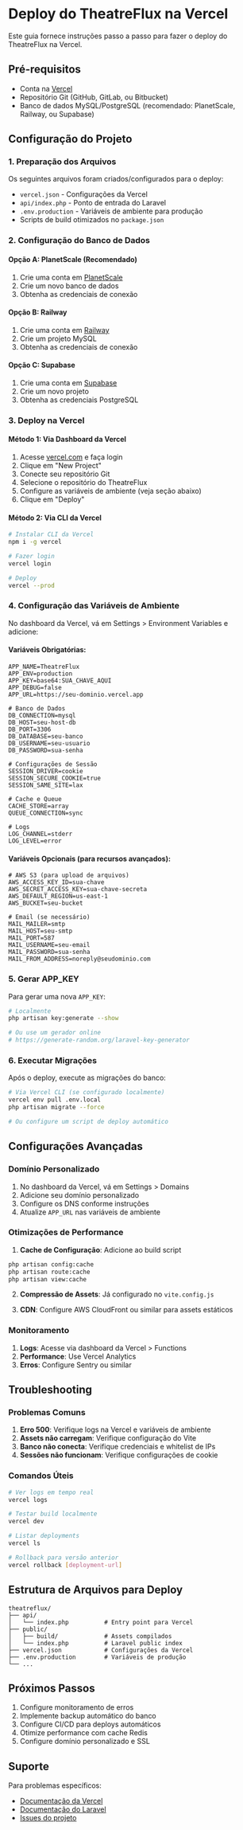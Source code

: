 # Deploy do TheatreFlux na Vercel

Este guia fornece instruções passo a passo para fazer o deploy do TheatreFlux na Vercel.

## Pré-requisitos

- Conta na [Vercel](https://vercel.com)
- Repositório Git (GitHub, GitLab, ou Bitbucket)
- Banco de dados MySQL/PostgreSQL (recomendado: PlanetScale, Railway, ou Supabase)

## Configuração do Projeto

### 1. Preparação dos Arquivos

Os seguintes arquivos foram criados/configurados para o deploy:

- `vercel.json` - Configurações da Vercel
- `api/index.php` - Ponto de entrada do Laravel
- `.env.production` - Variáveis de ambiente para produção
- Scripts de build otimizados no `package.json`

### 2. Configuração do Banco de Dados

#### Opção A: PlanetScale (Recomendado)
1. Crie uma conta em [PlanetScale](https://planetscale.com)
2. Crie um novo banco de dados
3. Obtenha as credenciais de conexão

#### Opção B: Railway
1. Crie uma conta em [Railway](https://railway.app)
2. Crie um projeto MySQL
3. Obtenha as credenciais de conexão

#### Opção C: Supabase
1. Crie uma conta em [Supabase](https://supabase.com)
2. Crie um novo projeto
3. Obtenha as credenciais PostgreSQL

### 3. Deploy na Vercel

#### Método 1: Via Dashboard da Vercel

1. Acesse [vercel.com](https://vercel.com) e faça login
2. Clique em "New Project"
3. Conecte seu repositório Git
4. Selecione o repositório do TheatreFlux
5. Configure as variáveis de ambiente (veja seção abaixo)
6. Clique em "Deploy"

#### Método 2: Via CLI da Vercel

```bash
# Instalar CLI da Vercel
npm i -g vercel

# Fazer login
vercel login

# Deploy
vercel --prod
```

### 4. Configuração das Variáveis de Ambiente

No dashboard da Vercel, vá em Settings > Environment Variables e adicione:

#### Variáveis Obrigatórias:
```
APP_NAME=TheatreFlux
APP_ENV=production
APP_KEY=base64:SUA_CHAVE_AQUI
APP_DEBUG=false
APP_URL=https://seu-dominio.vercel.app

# Banco de Dados
DB_CONNECTION=mysql
DB_HOST=seu-host-db
DB_PORT=3306
DB_DATABASE=seu-banco
DB_USERNAME=seu-usuario
DB_PASSWORD=sua-senha

# Configurações de Sessão
SESSION_DRIVER=cookie
SESSION_SECURE_COOKIE=true
SESSION_SAME_SITE=lax

# Cache e Queue
CACHE_STORE=array
QUEUE_CONNECTION=sync

# Logs
LOG_CHANNEL=stderr
LOG_LEVEL=error
```

#### Variáveis Opcionais (para recursos avançados):
```
# AWS S3 (para upload de arquivos)
AWS_ACCESS_KEY_ID=sua-chave
AWS_SECRET_ACCESS_KEY=sua-chave-secreta
AWS_DEFAULT_REGION=us-east-1
AWS_BUCKET=seu-bucket

# Email (se necessário)
MAIL_MAILER=smtp
MAIL_HOST=seu-smtp
MAIL_PORT=587
MAIL_USERNAME=seu-email
MAIL_PASSWORD=sua-senha
MAIL_FROM_ADDRESS=noreply@seudominio.com
```

### 5. Gerar APP_KEY

Para gerar uma nova `APP_KEY`:

```bash
# Localmente
php artisan key:generate --show

# Ou use um gerador online
# https://generate-random.org/laravel-key-generator
```

### 6. Executar Migrações

Após o deploy, execute as migrações do banco:

```bash
# Via Vercel CLI (se configurado localmente)
vercel env pull .env.local
php artisan migrate --force

# Ou configure um script de deploy automático
```

## Configurações Avançadas

### Domínio Personalizado

1. No dashboard da Vercel, vá em Settings > Domains
2. Adicione seu domínio personalizado
3. Configure os DNS conforme instruções
4. Atualize `APP_URL` nas variáveis de ambiente

### Otimizações de Performance

1. **Cache de Configuração**: Adicione ao build script
```bash
php artisan config:cache
php artisan route:cache
php artisan view:cache
```

2. **Compressão de Assets**: Já configurado no `vite.config.js`

3. **CDN**: Configure AWS CloudFront ou similar para assets estáticos

### Monitoramento

1. **Logs**: Acesse via dashboard da Vercel > Functions
2. **Performance**: Use Vercel Analytics
3. **Erros**: Configure Sentry ou similar

## Troubleshooting

### Problemas Comuns

1. **Erro 500**: Verifique logs na Vercel e variáveis de ambiente
2. **Assets não carregam**: Verifique configuração do Vite
3. **Banco não conecta**: Verifique credenciais e whitelist de IPs
4. **Sessões não funcionam**: Verifique configurações de cookie

### Comandos Úteis

```bash
# Ver logs em tempo real
vercel logs

# Testar build localmente
vercel dev

# Listar deployments
vercel ls

# Rollback para versão anterior
vercel rollback [deployment-url]
```

## Estrutura de Arquivos para Deploy

```
theatreflux/
├── api/
│   └── index.php          # Entry point para Vercel
├── public/
│   ├── build/             # Assets compilados
│   └── index.php          # Laravel public index
├── vercel.json            # Configurações da Vercel
├── .env.production        # Variáveis de produção
└── ...
```

## Próximos Passos

1. Configure monitoramento de erros
2. Implemente backup automático do banco
3. Configure CI/CD para deploys automáticos
4. Otimize performance com cache Redis
5. Configure domínio personalizado e SSL

## Suporte

Para problemas específicos:
- [Documentação da Vercel](https://vercel.com/docs)
- [Documentação do Laravel](https://laravel.com/docs)
- [Issues do projeto](https://github.com/seu-usuario/theatreflux/issues)